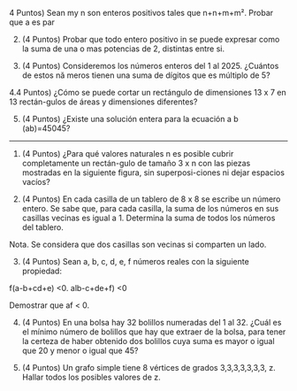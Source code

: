 4 Puntos) Sean my n son enteros positivos tales que n+n+m+m². Probar que a es par

2. (4 Puntos) Probar que todo entero positivo in se puede expresar como la suma de una o mas potencias de 2, distintas entre si.

3. (4 Puntos) Consideremos los números enteros del 1 al 2025. ¿Cuántos de estos nă meros tienen una suma de dígitos que es múltiplo de 5?

4.4 Puntos) ¿Cómo se puede cortar un rectángulo de dimensiones 13 x 7 en 13 rectán-gulos de áreas y dimensiones diferentes?

5. (4 Puntos) ¿Existe una solución entera para la ecuación a b (ab)=45045?


---

1. (4 Puntos) ¿Para qué valores naturales n es posible cubrir completamente un rectán-gulo de tamaño 3 x n con las piezas mostradas en la siguiente figura, sin superposi-ciones ni dejar espacios vacíos?

2. (4 Puntos) En cada casilla de un tablero de 8 x 8 se escribe un número entero. Se sabe que, para cada casilla, la suma de los números en sus casillas vecinas es igual a 1. Determina la suma de todos los números del tablero.

Nota. Se considera que dos casillas son vecinas si comparten un lado.

3. (4 Puntos) Sean a, b, c, d, e, f números reales con la siguiente propiedad:

f(a-b+cd+e) <0. alb-c+de+f) <0

Demostrar que af < 0.

4. (4 Puntos) En una bolsa hay 32 bolillos numeradas del 1 al 32. ¿Cuál es el mínimo número de bolillos que hay que extraer de la bolsa, para tener la certeza de haber obtenido dos bolillos cuya suma es mayor o igual que 20 y menor o igual que 45?

5. (4 Puntos) Un grafo simple tiene 8 vértices de grados 3,3,3,3,3,3,3, z. Hallar todos los posibles valores de z.


